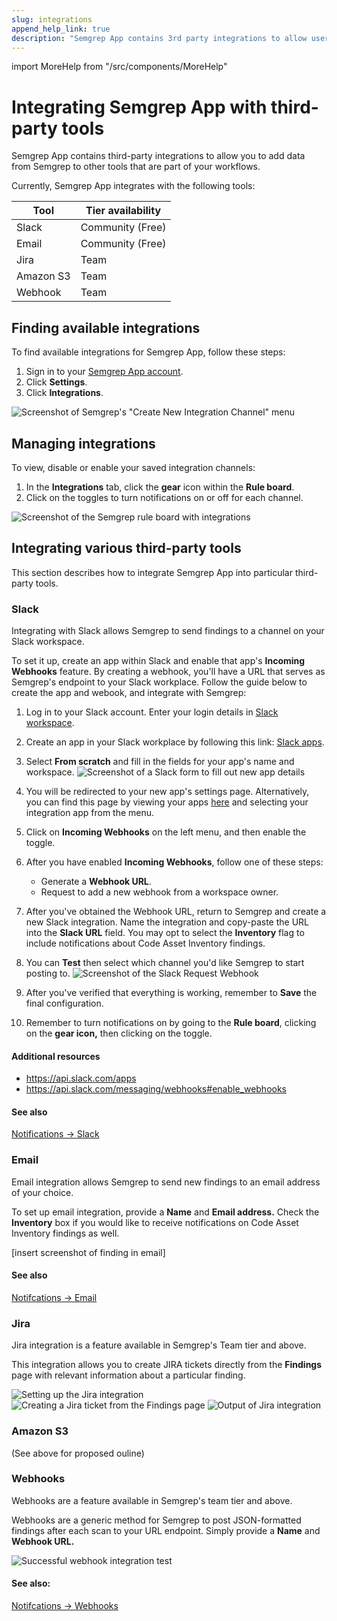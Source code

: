 ```yaml
---
slug: integrations
append_help_link: true
description: "Semgrep App contains 3rd party integrations to allow users to add data from Semgrep to other tools that are part of their workflows."
---
```


import MoreHelp from "/src/components/MoreHelp"

# Integrating Semgrep App with third-party tools

Semgrep App contains third-party integrations to allow you to add data from Semgrep to other tools that are part of your workflows.

Currently, Semgrep App integrates with the following tools:

| Tool | Tier availability |
| ---- | ---------------- |
| Slack | Community (Free) |
| Email | Community (Free) |
| Jira | Team |
| Amazon S3 | Team |
| Webhook | Team |

## Finding available integrations

To find available integrations for Semgrep App, follow these steps:

1. Sign in to your [Semgrep App account](https://semgrep.dev/).
2. Click **Settings**.
3. Click **Integrations**.

![Screenshot of Semgrep's "Create New Integration Channel" menu](../img/integration-firstview.png)<br />

## Managing integrations

To view, disable or enable your saved integration channels:

1. In the **Integrations** tab, click the **gear** icon within the **Rule board**.
2. Click on the toggles to turn notifications on or off for each channel.

![Screenshot of the Semgrep rule board with integrations](../img/integration-ruleboard.png)<br />

## Integrating various third-party tools

This section describes how to integrate Semgrep App into particular third-party tools.

### Slack

Integrating with Slack allows Semgrep to send findings to a channel on your Slack workspace.

To set it up, create an app within Slack and enable that app's **Incoming Webhooks** feature. By creating a webhook, you'll have a URL that serves as Semgrep's endpoint to your Slack workplace. Follow the guide below to create the app and webook, and integrate with Semgrep:

1. Log in to your Slack account. Enter your login details in [Slack workspace](https://slack.com/workspace-signin).
2. Create an app in your Slack workplace by following this link: [Slack apps](https://api.slack.com/apps?new_app=1).
3. Select **From scratch** and fill in the fields for your app's name and workspace.
![Screenshot of a Slack form to fill out new app details](../img/slack-create-app-name.png)<br />
3. You will be redirected to your new app's settings page. Alternatively, you can find this page by viewing your apps [here](https://api.slack.com/apps) and selecting your integration app from the menu.
5. Click on **Incoming Webhooks** on the left menu, and then enable the toggle.
6. After you have enabled **Incoming Webhooks**, follow one of these steps:
    - Generate a **Webhook URL**.
    - Request to add a new webhook from a workspace owner.
6. After you've obtained the Webhook URL, return to Semgrep and create a new Slack integration. Name the integration and copy-paste the URL into the **Slack URL** field. You may opt to select the **Inventory** flag to include notifications about Code Asset Inventory findings.
7. You can **Test** then select which channel you'd like Semgrep to start posting to.
![Screenshot of the Slack Request Webhook  ](../img/slack-integration-hooktest.png)<br />

8. After you've verified that everything is working, remember to **Save** the final configuration.
9. Remember to turn notifications on by going to the **Rule board**, clicking on the **gear icon,** then clicking on the toggle.

#### Additional resources

* https://api.slack.com/apps
* https://api.slack.com/messaging/webhooks#enable_webhooks

#### See also

[Notifications -> Slack](notifications.md/#slack)

### Email

Email integration allows Semgrep to send new findings to an email address of your choice.

To set up email integration, provide a **Name** and **Email address.** Check the **Inventory** box if you would like to receive notifications on Code Asset Inventory findings as well.

[insert screenshot of finding in email]

#### See also
[Notifcations -> Email](notifications.md/#email)

### Jira

Jira integration is a feature available in Semgrep's Team tier and above.

This integration allows you to create JIRA tickets directly from the **Findings** page with relevant information about a particular finding.

![Setting up the Jira integration](../img/jira-integrations-page.png)
![Creating a Jira ticket from the Findings page](../img/jira-findings-page.png)
![Output of Jira integration](../img/jira-template.png)


### Amazon S3

(See above for proposed ouline)


### Webhooks

Webhooks are a feature available in Semgrep's team tier and above.

Webhooks are a generic method for Semgrep to post JSON-formatted findings after each scan to your URL endpoint. Simply provide a **Name** and **Webhook URL.** 

![Successful webhook integration test](../img/webhook-successful-test.png)


#### See also:

[Notifcations -> Webhooks](notifications.md/#webhooks)


<MoreHelp />
